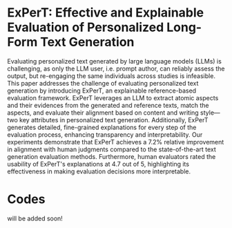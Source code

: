 # ExPerT: Effective and Explainable Evaluation of Personalized Long-Form Text Generation

Evaluating personalized text generated by large language models (LLMs) is challenging, as only the LLM user, i.e. prompt author, can reliably assess the output, but re-engaging the same individuals across studies is infeasible. This paper addresses the challenge of evaluating personalized text generation by introducing ExPerT, an explainable reference-based evaluation framework. ExPerT leverages an LLM to extract atomic aspects and their evidences from the generated and reference texts, match the aspects, and evaluate their alignment based on content and writing style—two key attributes in personalized text generation. Additionally, ExPerT generates detailed, fine-grained explanations for every step of the evaluation process, enhancing transparency and interpretability. Our experiments demonstrate that ExPerT achieves a 7.2\% relative improvement in alignment with human judgments compared to the state-of-the-art text generation evaluation methods. Furthermore, human evaluators rated the usability of ExPerT's explanations at 4.7 out of 5, highlighting its effectiveness in making evaluation decisions more interpretable.

# Codes

will be added soon!
